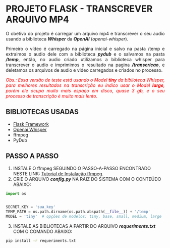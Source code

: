 # PROJETO FLASK - TRANSCREVER ARQUIVO MP4
<p style="text-align:justify">
O obetivo do projeto é carregar um arquivo mp4 e transcrever o seu audio usando a biblioteca <span style="font-weight:bold; font-style:italic">Whisper</span> da <span style="font-weight:bold; font-style:italic">OpenAI</span> (<span style="font-style:italic">openai-whisper</span>).
</p>
<p style="text-align:justify">
Primeiro o vídeo é carregado na página inicial e salvo na pasta /temp e extraimos o audio dele com a biblioteca <span style="font-weight:bold; font-style:italic">pydub</span> e o salvamos na pasta <span style="font-weight:bold; font-style:italic">/temp</span>, então, no audio criado utilizamos a biblioteca whisper para transcrever o audio e imprimimos o resultado na pagina <span style="font-weight:bold; font-style:italic">/transcricao</span>, e deletamos os arquivos de audio e video carregados e criados no processo.
</p>
<p style="text-align:justify; color:red; font-style:italic">
Obs.: Essa versão de teste está usando o Model <span style="font-weight:bold; font-style:italic">tiny</span> da biblioteca Whisper, para melhores resultados na transcrição eu indico usar o Model <span style="font-weight:bold; font-style:italic">large</span>, porém ele ocupa muito mais espaço em disco, quase 3 gb, e o seu processo de transcrição é muito mais lento.</p>

## BIBLIOTECAS USADAS
- [Flask Framework](https://flask.palletsprojects.com/en/3.0.x/)
- [Openai Whisper](https://github.com/openai/whisper)
- ffmpeg
- PyDub

## PASSO A PASSO
1. INSTALE O ffmpeg SEGUINDO O PASSO-A-PASSO ENCONTRADO NESTE LINK: [Tutorial de Instalação ffmpeg](https://www.geeksforgeeks.org/how-to-install-ffmpeg-on-windows/).
2. CRIE O ARQUIVO ***config.py*** NA RAIZ DO SISTEMA COM O CONTEÚDO ABAIXO:
```python
import os


SECRET_KEY = 'sua_key'
TEMP_PATH = os.path.dirname(os.path.abspath(__file__)) + '/temp'
MODEL = 'tiny'  # opções de modelos: tiny, base, small, medium, large
```
3. INSTALE AS BIBLIOTECAS A PARTIR DO ARQUIVO ***requeriments.txt*** COM O COMANDO ABAIXO:
```sh
pip install -r requeriments.txt
```
